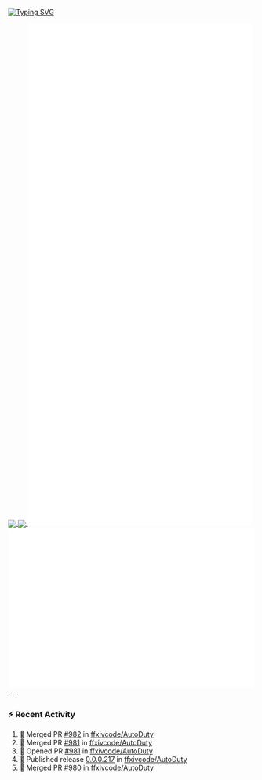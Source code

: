 [![Typing SVG](https://readme-typing-svg.demolab.com?font=Fira+Code&duration=1000&pause=1000&multiline=true&repeat=false&width=435&lines=Simon+Latusek+%7C+Gameplay+Engineer)](https://git.io/typing-svg)

<a href="https://github.com/anuraghazra/github-readme-stats">
  <img height=200 align="center" src="https://github-readme-stats.vercel.app/api?username=erdelf&theme=radical" />
</a>
<a href="https://github.com/anuraghazra/convoychat">
  <img height=200 align="center" src="https://streak-stats.demolab.com?user=erdelf&theme=radical&mode=weekly" />
</a>

<picture>
  <img src="/github-metrics.svg" alt="Metrics">
</picture>

<picture>
  <img src="/github-metrics-achievements.svg" alt="Achievements">
</picture>
---

### :zap: Recent Activity
<!--START_SECTION:activity-->
1. 🎉 Merged PR [#982](https://github.com/ffxivcode/AutoDuty/pull/982) in [ffxivcode/AutoDuty](https://github.com/ffxivcode/AutoDuty)
2. 🎉 Merged PR [#981](https://github.com/ffxivcode/AutoDuty/pull/981) in [ffxivcode/AutoDuty](https://github.com/ffxivcode/AutoDuty)
3. 💪 Opened PR [#981](https://github.com/ffxivcode/AutoDuty/pull/981) in [ffxivcode/AutoDuty](https://github.com/ffxivcode/AutoDuty)
4. 🚀 Published release [0.0.0.217](https://github.com/ffxivcode/AutoDuty/releases/tag/0.0.0.217) in [ffxivcode/AutoDuty](https://github.com/ffxivcode/AutoDuty)
5. 🎉 Merged PR [#980](https://github.com/ffxivcode/AutoDuty/pull/980) in [ffxivcode/AutoDuty](https://github.com/ffxivcode/AutoDuty)
<!--END_SECTION:activity-->

<!--
**erdelf/erdelf** is a ✨ _special_ ✨ repository because its `README.md` (this file) appears on your GitHub profile.

Here are some ideas to get you started:

- 🔭 I’m currently working on ...
- 🌱 I’m currently learning ...
- 👯 I’m looking to collaborate on ...
- 🤔 I’m looking for help with ...
- 💬 Ask me about ...
- 📫 How to reach me: ...
- 😄 Pronouns: ...
- ⚡ Fun fact: ...
-->
